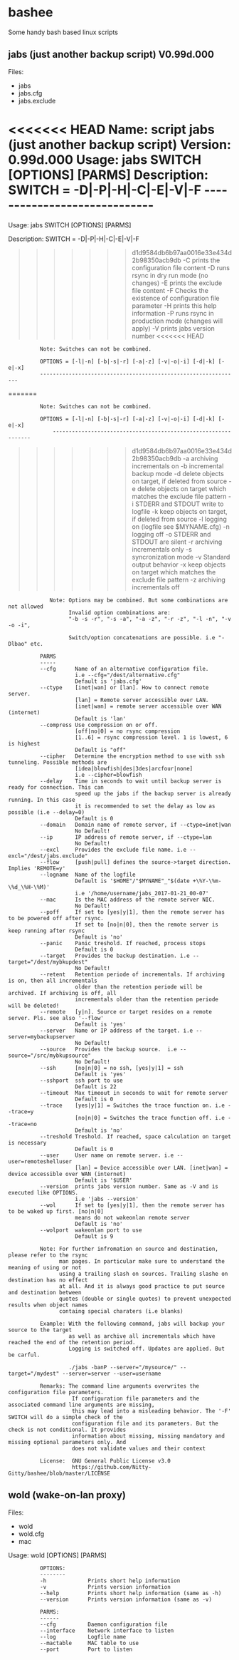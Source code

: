 # bashee
Some handy bash based linux scripts

jabs (just another backup script)
         V0.99d.000
---------------------------------
Files:
- jabs
- jabs.cfg
- jabs.exclude

<<<<<<< HEAD
Name:   script jabs (just another backup script)
Version:        0.99d.000
Usage:  jabs SWITCH [OPTIONS] [PARMS]
Description: SWITCH = -D|-P|-H|-C|-E|-V|-F
             -----------------------------
=======
Usage:        jabs SWITCH [OPTIONS] [PARMS]

Description:  SWITCH = -D|-P|-H|-C|-E|-V|-F
							
>>>>>>> d1d9584db6b97aa0016e33e434d2b98350acb9db
              -C prints the configuration file content
              -D runs rsync in dry run mode (no changes)
              -E prints the exclude file content
              -F Checks the existence of configuration file parameter
              -H prints this help information
              -P runs rsync in production mode (changes will apply)
              -V prints jabs version number
<<<<<<< HEAD

              Note: Switches can not be combined.

              OPTIONS = [-l|-n] [-b|-s|-r] [-a|-z] [-v|-o|-i] [-d|-k] [-e|-x]
              ---------------------------------------------------------------
=======
              
              Note: Switches can not be combined.
              
              OPTIONS = [-l|-n] [-b|-s|-r] [-a|-z] [-v|-o|-i] [-d|-k] [-e|-x]
                  ---------------------------------------------------------------
>>>>>>> d1d9584db6b97aa0016e33e434d2b98350acb9db
               -a archiving incrementals on
               -b incremental backup mode
               -d delete objects on target, if deleted from source
               -e delete objects on target which matches the exclude file pattern
               -i STDERR and STDOUT write to logfile
               -k keep objects on target, if deleted from source
               -l logging on (logfile see $MYNAME.cfg)
               -n logging off
               -o STDERR and STDOUT are silent
               -r archiving incrementals only
               -s syncronization mode
               -v Standard output behavior
               -x keep objects on target which matches the exclude file pattern
               -z archiving incrementals off

                 Note: Options may be combined. But some combinations are not allowed
                       Invalid option combinations are:
                       "-b -s -r", "-s -a", "-a -z", "-r -z", "-l -n", "-v -o -i",

                       Switch/option concatenations are possible. i.e "-Dlbao" etc.

              PARMS
              -----
              --cfg      Name of an alternative configuration file.
                         i.e --cfg="/dest/alternative.cfg"
                         Default is 'jabs.cfg'
              --ctype    [inet|wan] or [lan]. How to connect remote server.
                         [lan] = Remote server accessible over LAN.
                         [inet|wan] = remote server accessible over WAN (internet)
                         Default is 'lan'
              --compress Use compression on or off.
                         [off|no|0] = no rsync compression
                         [1..6] = rsync compression level. 1 is lowest, 6 is highest
                         Default is "off"
              --cipher   Determine the encryption method to use with ssh tunneling. Possible methods are
                         [idea|blowfish|des|3des|arcfour|none]
                         i.e --cipher=blowfish
              --delay    Time in seconds to wait until backup server is ready for connection. This can
                         speed up the jabs if the backup server is already running. In this case
                         it is recommended to set the delay as low as possible (i.e --delay=0)
                         Default is 0
              --domain   Domain name of remote server, if --ctype=inet|wan
                         No Default!
              --ip       IP address of remote server, if --ctype=lan
                         No Default!
              --excl     Provides the exclude file name. i.e --excl="/dest/jabs.exclude"
              --flow     [push|pull] defines the source->target direction. Implies 'REMOTE=y'
              --logname  Name of the logfile
                         Default is '$HOME"/"$MYNAME"_"$(date +\%Y-\%m-\%d_\%H-\%M)'
                         i.e '/home/username/jabs_2017-01-21_00-07'
              --mac      Is the MAC address of the remote server NIC.
                         No Default!
              --poff     If set to [yes|y|1], then the remote server has to be powered off after rsync.
                         If set to [no|n|0], then the remote server is keep running after rsync
                         Default is 'no'
              --panic    Panic treshold. If reached, process stops
                         Default is 0
              --target   Provides the backup destination. i.e --target="/dest/mybkupdest"
                         No Default!
              --retent   Retention periode of incrementals. If archiving is on, then all incrementals
                         older than the retention periode will be archived. If archiving is off, all
                         incrementals older than the retention periode will be deleted!
              --remote   [y|n]. Source or target resides on a remote server. Pls. see also '--flow'
                         Default is 'yes'
              --server   Name or IP address of the target. i.e --server=mybackupserver
                         No Default!
              --source   Provides the backup source.  i.e --source="/src/mybkupsource"
                         No Default!
              --ssh      [no|n|0] = no ssh, [yes|y|1] = ssh
                         Default is 'yes'
              --sshport  ssh port to use
                         Default is 22
              --timeout  Max timeout in seconds to wait for remote server
                         Default is 0
              --trace    [yes|y|1] = Switches the trace function on. i.e --trace=y
                         [no|n|0] = Switches the trace function off. i.e --trace=no
                         Default is 'no'
              --treshold Treshold. If reached, space calculation on target is necessary
                         Default is 0
              --user     User name on remote server. i.e --user=remoteshelluser
                         [lan] = Device accessible over LAN. [inet|wan] = device accessible over WAN (internet)
                         Default is '$USER'
              --version  prints jabs version number. Same as -V and is executed like OPTIONS.
                         i.e 'jabs --version'
              --wol      If set to [yes|y|1], then the remote server has to be waked up first. [no|n|0]
                         means do not wakeonlan remote server
                         Default is 'no'
              --wolport  wakeonlan port to use
                         Default is 9

              Note: For further infromation on source and destination, please refer to the rsync
                    man pages. In particular make sure to understand the meaning of using or not
                    using a trailing slash on sources. Trailing slashe on destination has no effect
                    at all. And it is always good practice to put source and destination between
                    quotes (double or single quotes) to prevent unexpected results when object names
                    containg special charaters (i.e blanks)

              Example: With the following command, jabs will backup your source to the target
                       as well as archive all incrementals which have reached the end of the retention period.
                       Logging is switched off. Updates are applied. But be carful.

                       ./jabs -banP --server="/mysource/" --target="/mydest" --server=server --user=username

              Remarks: The command line arguments overwrites the configuration file parameters.
                        If configuration file parameters and the associated command line arguments are missing,
                        this may lead into a misleading behavior. The '-F' SWITCH will do a simple check of the
                        configuration file and its parameters. But the check is not conditional. It provides
                        information about missing, missing mandatory and missing optional parameters only. And
                        does not validate values and their context

              License:  GNU General Public License v3.0
                        https://github.com/Nitty-Gitty/bashee/blob/master/LICENSE


wold (wake-on-lan proxy)
------------------------
Files:
- wold
- wold.cfg
- mac

 Usage:       wold [OPTIONS] [PARMS]

              OPTIONS:
              --------
              -h             Prints short help information
              -v             Prints version information
              --help         Prints short help information (same as -h)
              --version      Prints version information (same as -v)

              PARMS:
              ------
              --cfg          Daemon configuration file
              --interface    Network interface to listen
              --log          Logfile name
              --mactable     MAC table to use
              --port         Port to listen

